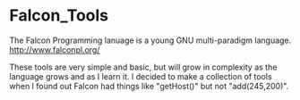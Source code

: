 # Falcon_Tools
The Falcon Programming lanuage is a young GNU multi-paradigm language. http://www.falconpl.org/

These tools are very simple and basic, but will grow in complexity as the language grows and as I learn it.
I decided to make a collection of tools when I found out Falcon had things like "getHost()" but not "add(245,200)".
